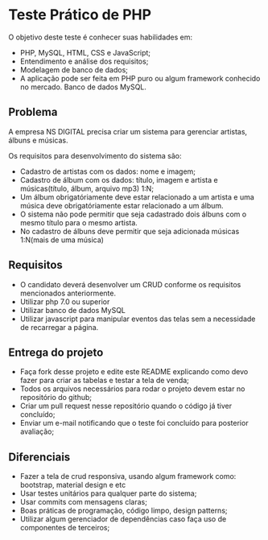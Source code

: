 # Teste Prático de PHP

O objetivo deste teste é conhecer suas habilidades em:

* PHP, MySQL, HTML, CSS e JavaScript;
* Entendimento e análise dos requisitos;
* Modelagem de banco de dados;
* A aplicação pode ser feita em PHP puro ou algum framework conhecido no mercado. Banco de dados MySQL.

## Problema

A empresa NS DIGITAL precisa criar um sistema para gerenciar artistas, álbuns e músicas.

Os requisitos para desenvolvimento do sistema são:

* Cadastro de artistas com os dados: nome e imagem;
* Cadastro de álbum com os dados:  título, imagem e artista e músicas(título, álbum, arquivo mp3) 1:N;
* Um álbum obrigatóriamente deve estar relacionado a um artista e uma música deve obrigatóriamente estar relacionado a um álbum. 
* O sistema não pode permitir que seja cadastrado dois álbuns com o mesmo título para o mesmo artista.
* No cadastro de álbuns deve permitir que seja adicionada músicas 1:N(mais de uma música)

## Requisitos
* O candidato deverá desenvolver um CRUD conforme os requisitos mencionados anteriormente.
* Utilizar php 7.0 ou superior
* Utilizar banco de dados MySQL
* Utilizar javascript para manipular eventos das telas sem a necessidade de recarregar a página.

## Entrega do projeto
* Faça fork desse projeto e edite este README explicando como devo fazer para criar as tabelas e testar a tela de venda;
* Todos os arquivos necessários para rodar o projeto devem estar no repositório do github;
* Criar um pull request nesse repositório quando o código já tiver concluído;
* Enviar um e-mail notificando que o teste foi concluído para posterior avaliação;

## Diferenciais
* Fazer a tela de crud responsiva, usando algum framework como: bootstrap, material design e etc
* Usar testes unitários para qualquer parte do sistema;
* Usar commits com mensagens claras;
* Boas práticas de programação, código limpo, design patterns;
* Utilizar algum gerenciador de dependências caso faça uso de componentes de terceiros;
